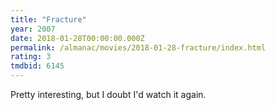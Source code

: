 ```yaml
---
title: "Fracture"
year: 2007
date: 2018-01-28T00:00:00.000Z
permalink: /almanac/movies/2018-01-28-fracture/index.html
rating: 3
tmdbid: 6145
---
```


Pretty interesting, but I doubt I'd watch it again.